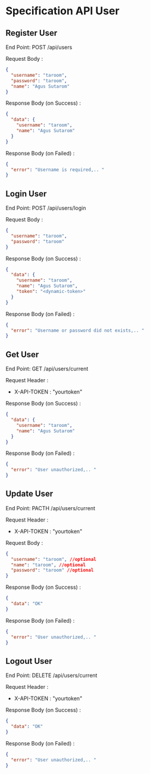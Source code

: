 # Specification API User

## Register User

End Point: POST /api/users

Request Body :

```json
{
  "username": "taroom",
  "password": "taroom",
  "name": "Agus Sutarom"
}
```

Response Body (on Success) :

```json
{
  "data": {
    "username": "taroom",
    "name": "Agus Sutarom"
  }
}
```

Response Body (on Failed) :

```json
{
  "error": "Username is required,.. "
}
```

## Login User

End Point: POST /api/users/login

Request Body :

```json
{
  "username": "taroom",
  "password": "taroom"
}
```

Response Body (on Success) :

```json
{
  "data": {
    "username": "taroom",
    "name": "Agus Sutarom",
    "token": "<dynamic-token>"
  }
}
```

Response Body (on Failed) :

```json
{
  "error": "Username or password did not exists,.. "
}
```

## Get User

End Point: GET /api/users/current

Request Header :

- X-API-TOKEN : "yourtoken"

Response Body (on Success) :

```json
{
  "data": {
    "username": "taroom",
    "name": "Agus Sutarom"
  }
}
```

Response Body (on Failed) :

```json
{
  "error": "User unauthorized,.. "
}
```

## Update User

End Point: PACTH /api/users/current

Request Header :

- X-API-TOKEN : "yourtoken"

Request Body :

```json
{
  "username": "taroom", //optional
  "name": "taroom", //optional
  "password": "taroom" //optional
}
```

Response Body (on Success) :

```json
{
  "data": "OK"
}
```

Response Body (on Failed) :

```json
{
  "error": "User unauthorized,.. "
}
```

## Logout User

End Point: DELETE /api/users/current

Request Header :

- X-API-TOKEN : "yourtoken"

Response Body (on Success) :

```json
{
  "data": "OK"
}
```

Response Body (on Failed) :

```json
{
  "error": "User unauthorized,.. "
}
```
